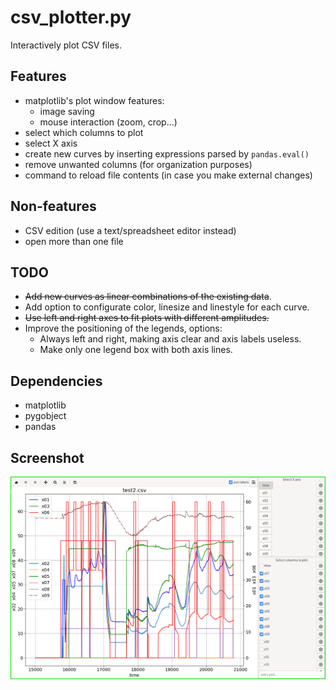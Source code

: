 # csv_plotter.py

Interactively plot CSV files.

## Features
- matplotlib's plot window features:
    * image saving
    * mouse interaction (zoom, crop...)
- select which columns to plot
- select X axis
- create new curves by inserting expressions parsed by `pandas.eval()`
- remove unwanted columns (for organization purposes)
- command to reload file contents (in case you make external changes)

## Non-features
- CSV edition (use a text/spreadsheet editor instead)
- open more than one file

## TODO
- ~~Add new curves as linear combinations of the existing data~~.
- Add option to configurate color, linesize and linestyle for each curve.
- ~~Use left and right axes to fit plots with different amplitudes.~~
- Improve the positioning of the legends, options:
  * Always left and right, making axis clear and axis labels useless.
  * Make only one legend box with both axis lines.

## Dependencies
- matplotlib
- pygobject
- pandas

## Screenshot
![csv_plotter.py](https://github.com/lucas-mior/csv_plotter/blob/master/screenshot.png)
